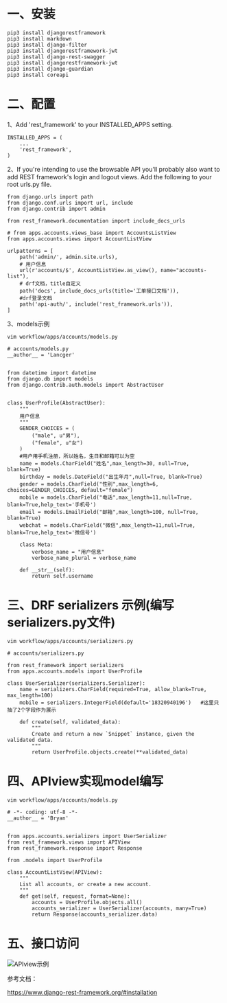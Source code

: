 # 一、安装
```
pip3 install djangorestframework
pip3 install markdown
pip3 install django-filter
pip3 install djangorestframework-jwt
pip3 install django-rest-swagger
pip3 install djangorestframework-jwt
pip3 install django-guardian
pip3 install coreapi
```

# 二、配置
1、Add 'rest_framework' to your INSTALLED_APPS setting.
```
INSTALLED_APPS = (
    ...
    'rest_framework',
)
```
2、If you're intending to use the browsable API you'll probably also want to add REST framework's login and logout views. Add the following to your root urls.py file.
```
from django.urls import path
from django.conf.urls import url, include
from django.contrib import admin

from rest_framework.documentation import include_docs_urls

# from apps.accounts.views_base import AccountsListView
from apps.accounts.views import AccountListView

urlpatterns = [
    path('admin/', admin.site.urls),
    # 用户信息
    url(r'accounts/$', AccountListView.as_view(), name="accounts-list"),
    # drf文档，title自定义
    path('docs', include_docs_urls(title='工单接口文档')),
    #drf登录文档
    path('api-auth/', include('rest_framework.urls')),
]
```
3、models示例
```
vim workflow/apps/accounts/models.py
```
```
# accounts/models.py
__author__ = 'Lancger'


from datetime import datetime
from django.db import models
from django.contrib.auth.models import AbstractUser


class UserProfile(AbstractUser):
    """
    用户信息
    """
    GENDER_CHOICES = (
        ("male", u"男"),
        ("female", u"女")
    )
    #用户用手机注册，所以姓名，生日和邮箱可以为空
    name = models.CharField("姓名",max_length=30, null=True, blank=True)
    birthday = models.DateField("出生年月",null=True, blank=True)
    gender = models.CharField("性别",max_length=6, choices=GENDER_CHOICES, default="female")
    mobile = models.CharField("电话",max_length=11,null=True, blank=True,help_text='手机号')
    email = models.EmailField("邮箱",max_length=100, null=True, blank=True)
    webchat = models.CharField("微信",max_length=11,null=True, blank=True,help_text='微信号')

    class Meta:
        verbose_name = "用户信息"
        verbose_name_plural = verbose_name

    def __str__(self):
        return self.username
```

# 三、DRF serializers 示例(编写serializers.py文件)
```
vim workflow/apps/accounts/serializers.py
```

```
# accounts/serializers.py

from rest_framework import serializers
from apps.accounts.models import UserProfile

class UserSerializer(serializers.Serializer):
    name = serializers.CharField(required=True, allow_blank=True, max_length=100)
    mobile = serializers.IntegerField(default='18320940196')   #这里只抽了2个字段作为展示

    def create(self, validated_data):
        """
        Create and return a new `Snippet` instance, given the validated data.
        """
        return UserProfile.objects.create(**validated_data)
```

# 四、APIview实现model编写
```
vim workflow/apps/accounts/models.py
```
```
# -*- coding: utf-8 -*-
__author__ = 'Bryan'


from apps.accounts.serializers import UserSerializer
from rest_framework.views import APIView
from rest_framework.response import Response

from .models import UserProfile

class AccountListView(APIView):
    """
    List all accounts, or create a new account.
    """
    def get(self, request, format=None):
        accounts = UserProfile.objects.all()
        accounts_serializer = UserSerializer(accounts, many=True)
        return Response(accounts_serializer.data)
```

# 五、接口访问

  ![APIview示例](https://github.com/Lancger/study_new/blob/master/images/APIview.png)


参考文档：

https://www.django-rest-framework.org/#installation
